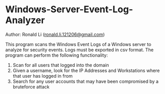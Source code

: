 # Windows-Server-Event-Log-Analyzer
Author: Ronald Li (ronald.li.121206@gmail.com)

This program scans the Windows Event Logs of a Windows server to analyze for security events. Logs must be exported in csv format.
The program can perform the following functionality: 
1. Scan for all users that logged into the domain
2. Given a username, look for the IP Addresses and Workstations where that user has logged in from
3. Search for any user accounts that may have been compromised by a bruteforce attack

